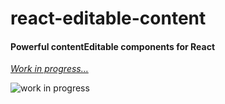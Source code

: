 # react-editable-content

#### Powerful contentEditable components for React

*[Work in progress…](https://elbywan.github.io/react-editable-content/index.html)*

![work in progress](https://media.giphy.com/media/o0vwzuFwCGAFO/giphy.gif)
